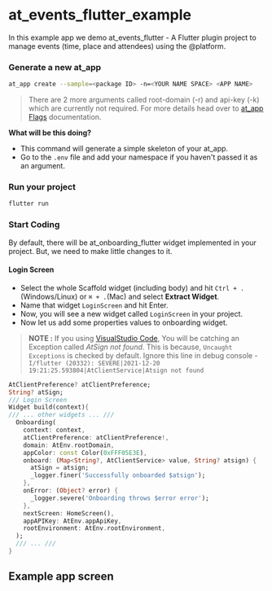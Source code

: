 # at_events_flutter_example

In this example app we demo at_events_flutter - A Flutter plugin project to manage events (time, place and attendees) using the @‎platform.

### Generate a new at_app

  ```bash
  at_app create --sample=<package ID> -n=<YOUR NAME SPACE> <APP NAME>
  ```

  > There are 2 more arguments called root-domain (-r) and api-key (-k) which are currently not required. For more details head over to [at_app Flags](https://pub.dev/packages/at_app#executable) documentation.

**What will be this doing?**
  - This command will generate a simple skeleton of your at_app.
  - Go to the `.env` file and add your namespace if you haven't passed it as an argument.


### Run your project

  ```bash
  flutter run
  ```


### Start Coding

  By default, there will be at_onboarding_flutter widget implemented in your project. But, we need to make little changes to it.

#### Login Screen

  - Select the whole Scaffold widget (including body) and hit `Ctrl + .`(Windows/Linux) or `⌘ + .`(Mac) and select **Extract Widget**.
  - Name that widget `LoginScreen` and hit Enter.
  - Now, you will see a new widget called `LoginScreen` in your project.
  - Now let us add some properties values to onboarding widget.

  > **NOTE :** If you using [VisualStudio Code](https://code.visualstudio.com/), You will be catching an Exception called *AtSign not found*. This is because, `Uncaught Exceptions` is checked by default.
  > Ignore this line in debug console - `I/flutter (20332): SEVERE|2021-12-20 19:21:25.593804|AtClientService|Atsign not found`

  ```dart
  AtClientPreference? atClientPreference;
  String? atSign;
  /// Login Screen
  Widget build(context){
  /// ... other widgets ... ///
    Onboarding(
      context: context,
      atClientPreference: atClientPreference!,
      domain: AtEnv.rootDomain,
      appColor: const Color(0xFFF05E3E),
      onboard: (Map<String?, AtClientService> value, String? atsign) {
        atSign = atsign;
        _logger.finer('Successfully onboarded $atsign');
      },
      onError: (Object? error) {
        _logger.severe('Onboarding throws $error error');
      },
      nextScreen: HomeScreen(),
      appAPIKey: AtEnv.appApiKey,
      rootEnvironment: AtEnv.rootEnvironment,
    );
    /// ... ///
  }
  ```
<!-- TODO : ADD SCREENSHOTS FOR EXAMPLE APP SCREEN-->
## Example app screen
